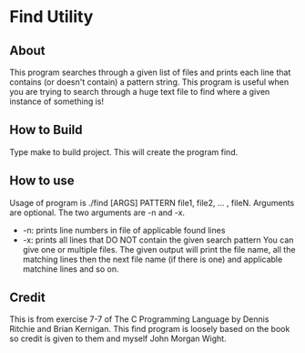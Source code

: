 # Find Utility

## About
This program searches through a given list of files and prints each line that contains (or doesn't contain) a pattern string. This program is useful when you are trying to search through a huge text file to find where a given instance of something is!

## How to Build
Type make to build project. This will create the program find.

## How to use
Usage of program is ./find [ARGS] PATTERN file1, file2, ... , fileN. Arguments are optional. The two arguments are -n and -x.
 - -n: prints line numbers in file of applicable found lines
 - -x: prints all lines that DO NOT contain the given search pattern
You can give one or multiple files. The given output will print the file name, all the matching lines then the next file name (if there is one) and applicable matchine lines and so on.

## Credit
This is from exercise 7-7 of The C Programming Language by Dennis Ritchie and Brian Kernigan. This find program is loosely based on the book so credit is given to them and myself John Morgan Wight.
